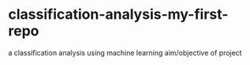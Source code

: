 # classification-analysis-my-first-repo
a classification analysis using machine learning 
aim/objective of project

